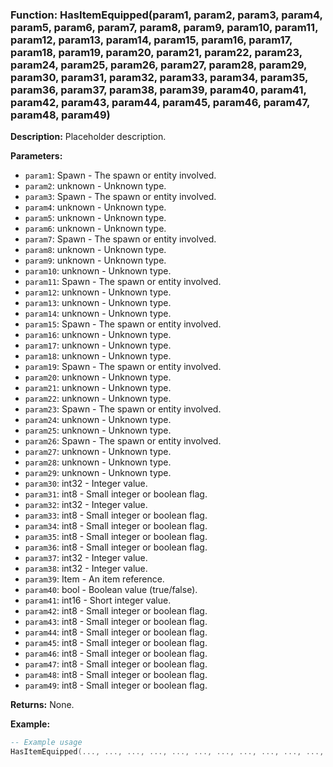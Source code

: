 ### Function: HasItemEquipped(param1, param2, param3, param4, param5, param6, param7, param8, param9, param10, param11, param12, param13, param14, param15, param16, param17, param18, param19, param20, param21, param22, param23, param24, param25, param26, param27, param28, param29, param30, param31, param32, param33, param34, param35, param36, param37, param38, param39, param40, param41, param42, param43, param44, param45, param46, param47, param48, param49)

**Description:**
Placeholder description.

**Parameters:**
- `param1`: Spawn - The spawn or entity involved.
- `param2`: unknown - Unknown type.
- `param3`: Spawn - The spawn or entity involved.
- `param4`: unknown - Unknown type.
- `param5`: unknown - Unknown type.
- `param6`: unknown - Unknown type.
- `param7`: Spawn - The spawn or entity involved.
- `param8`: unknown - Unknown type.
- `param9`: unknown - Unknown type.
- `param10`: unknown - Unknown type.
- `param11`: Spawn - The spawn or entity involved.
- `param12`: unknown - Unknown type.
- `param13`: unknown - Unknown type.
- `param14`: unknown - Unknown type.
- `param15`: Spawn - The spawn or entity involved.
- `param16`: unknown - Unknown type.
- `param17`: unknown - Unknown type.
- `param18`: unknown - Unknown type.
- `param19`: Spawn - The spawn or entity involved.
- `param20`: unknown - Unknown type.
- `param21`: unknown - Unknown type.
- `param22`: unknown - Unknown type.
- `param23`: Spawn - The spawn or entity involved.
- `param24`: unknown - Unknown type.
- `param25`: unknown - Unknown type.
- `param26`: Spawn - The spawn or entity involved.
- `param27`: unknown - Unknown type.
- `param28`: unknown - Unknown type.
- `param29`: unknown - Unknown type.
- `param30`: int32 - Integer value.
- `param31`: int8 - Small integer or boolean flag.
- `param32`: int32 - Integer value.
- `param33`: int8 - Small integer or boolean flag.
- `param34`: int8 - Small integer or boolean flag.
- `param35`: int8 - Small integer or boolean flag.
- `param36`: int8 - Small integer or boolean flag.
- `param37`: int32 - Integer value.
- `param38`: int32 - Integer value.
- `param39`: Item - An item reference.
- `param40`: bool - Boolean value (true/false).
- `param41`: int16 - Short integer value.
- `param42`: int8 - Small integer or boolean flag.
- `param43`: int8 - Small integer or boolean flag.
- `param44`: int8 - Small integer or boolean flag.
- `param45`: int8 - Small integer or boolean flag.
- `param46`: int8 - Small integer or boolean flag.
- `param47`: int8 - Small integer or boolean flag.
- `param48`: int8 - Small integer or boolean flag.
- `param49`: int8 - Small integer or boolean flag.

**Returns:** None.

**Example:**

```lua
-- Example usage
HasItemEquipped(..., ..., ..., ..., ..., ..., ..., ..., ..., ..., ..., ..., ..., ..., ..., ..., ..., ..., ..., ..., ..., ..., ..., ..., ..., ..., ..., ..., ..., ..., ..., ..., ..., ..., ..., ..., ..., ..., ..., ..., ..., ..., ..., ..., ..., ..., ..., ..., ...)
```
